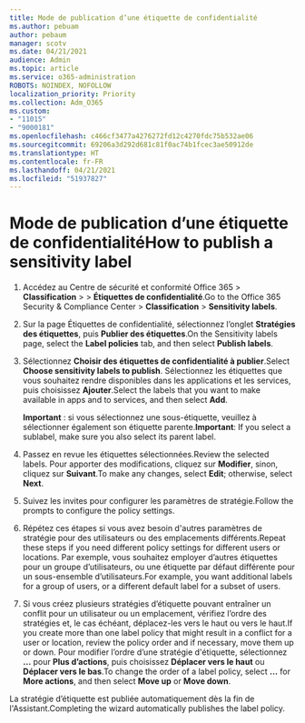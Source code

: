 ```yaml
---
title: Mode de publication d’une étiquette de confidentialité
ms.author: pebuam
author: pebaum
manager: scotv
ms.date: 04/21/2021
audience: Admin
ms.topic: article
ms.service: o365-administration
ROBOTS: NOINDEX, NOFOLLOW
localization_priority: Priority
ms.collection: Adm_O365
ms.custom:
- "11015"
- "9000181"
ms.openlocfilehash: c466cf3477a4276272fd12c4270fdc75b532ae06
ms.sourcegitcommit: 69206a3d292d681c81f0ac74b1fcec3ae50912de
ms.translationtype: HT
ms.contentlocale: fr-FR
ms.lasthandoff: 04/21/2021
ms.locfileid: "51937827"
---
```

# <a name="how-to-publish-a-sensitivity-label"></a><span data-ttu-id="39eb5-102">Mode de publication d’une étiquette de confidentialité</span><span class="sxs-lookup"><span data-stu-id="39eb5-102">How to publish a sensitivity label</span></span>

1. <span data-ttu-id="39eb5-103">Accédez au Centre de sécurité et conformité Office 365 > **Classification** >  > **Étiquettes de confidentialité**.</span><span class="sxs-lookup"><span data-stu-id="39eb5-103">Go to the Office 365 Security & Compliance Center > **Classification** > **Sensitivity labels**.</span></span>

1. <span data-ttu-id="39eb5-104">Sur la page Étiquettes de confidentialité, sélectionnez l’onglet **Stratégies des étiquettes**, puis **Publier des étiquettes**.</span><span class="sxs-lookup"><span data-stu-id="39eb5-104">On the Sensitivity labels page, select the **Label policies** tab, and then select **Publish labels**.</span></span>

1. <span data-ttu-id="39eb5-105">Sélectionnez **Choisir des étiquettes de confidentialité à publier**.</span><span class="sxs-lookup"><span data-stu-id="39eb5-105">Select **Choose sensitivity labels to publish**.</span></span> <span data-ttu-id="39eb5-106">Sélectionnez les étiquettes que vous souhaitez rendre disponibles dans les applications et les services, puis choisissez **Ajouter**.</span><span class="sxs-lookup"><span data-stu-id="39eb5-106">Select the labels that you want to make available in apps and to services, and then select **Add**.</span></span>

    <span data-ttu-id="39eb5-107">**Important** : si vous sélectionnez une sous-étiquette, veuillez à sélectionner également son étiquette parente.</span><span class="sxs-lookup"><span data-stu-id="39eb5-107">**Important**: If you select a sublabel, make sure you also select its parent label.</span></span>

1. <span data-ttu-id="39eb5-108">Passez en revue les étiquettes sélectionnées.</span><span class="sxs-lookup"><span data-stu-id="39eb5-108">Review the selected labels.</span></span> <span data-ttu-id="39eb5-109">Pour apporter des modifications, cliquez sur **Modifier**, sinon, cliquez sur **Suivant**.</span><span class="sxs-lookup"><span data-stu-id="39eb5-109">To make any changes, select **Edit**; otherwise, select **Next**.</span></span>

1. <span data-ttu-id="39eb5-110">Suivez les invites pour configurer les paramètres de stratégie.</span><span class="sxs-lookup"><span data-stu-id="39eb5-110">Follow the prompts to configure the policy settings.</span></span>

1. <span data-ttu-id="39eb5-111">Répétez ces étapes si vous avez besoin d'autres paramètres de stratégie pour des utilisateurs ou des emplacements différents.</span><span class="sxs-lookup"><span data-stu-id="39eb5-111">Repeat these steps if you need different policy settings for different users or locations.</span></span> <span data-ttu-id="39eb5-112">Par exemple, vous souhaitez employer d’autres étiquettes pour un groupe d’utilisateurs, ou une étiquette par défaut différente pour un sous-ensemble d’utilisateurs.</span><span class="sxs-lookup"><span data-stu-id="39eb5-112">For example, you want additional labels for a group of users, or a different default label for a subset of users.</span></span>

1. <span data-ttu-id="39eb5-113">Si vous créez plusieurs stratégies d’étiquette pouvant entraîner un conflit pour un utilisateur ou un emplacement, vérifiez l’ordre des stratégies et, le cas échéant, déplacez-les vers le haut ou vers le haut.</span><span class="sxs-lookup"><span data-stu-id="39eb5-113">If you create more than one label policy that might result in a conflict for a user or location, review the policy order and if necessary, move them up or down.</span></span> <span data-ttu-id="39eb5-114">Pour modifier l’ordre d’une stratégie d'étiquette, sélectionnez **...** pour **Plus d’actions**, puis choisissez **Déplacer vers le haut** ou **Déplacer vers le bas**.</span><span class="sxs-lookup"><span data-stu-id="39eb5-114">To change the order of a label policy, select **...** for **More actions**, and then select **Move up** or **Move down**.</span></span>

<span data-ttu-id="39eb5-115">La stratégie d’étiquette est publiée automatiquement dès la fin de l'Assistant.</span><span class="sxs-lookup"><span data-stu-id="39eb5-115">Completing the wizard automatically publishes the label policy.</span></span>
